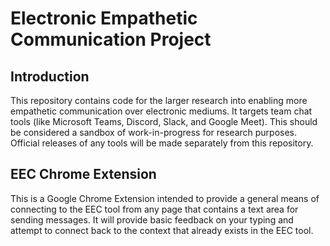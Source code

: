 # Electronic Empathetic Communication Project

## Introduction
This repository contains code for the larger research into enabling more empathetic communication over
electronic mediums. It targets team chat tools (like Microsoft Teams, Discord, Slack, and Google Meet).
This should be considered a sandbox of work-in-progress for research purposes. Official releases of any
tools will be made separately from this repository.

## EEC Chrome Extension
This is a Google Chrome Extension intended to provide a general means of connecting to the EEC tool
from any page that contains a text area for sending messages. It will provide basic feedback on your
typing and attempt to connect back to the context that already exists in the EEC tool.
